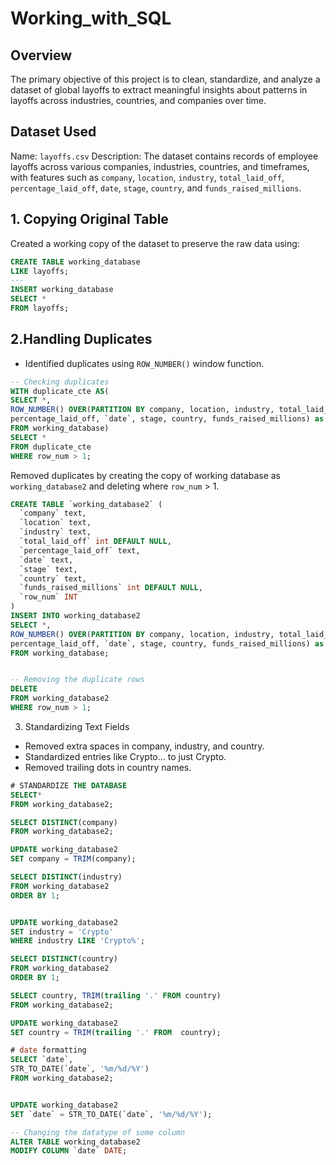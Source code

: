 # Working_with_SQL
## Overview
The primary objective of this project is to clean, standardize, and analyze a dataset of global layoffs to extract meaningful insights about patterns in layoffs across industries, countries, and companies over time.

## Dataset Used
Name: `layoffs.csv`
Description: The dataset contains records of employee layoffs across various companies, industries, countries, and timeframes, with features such as `company`, `location`, `industry`, `total_laid_off`, `percentage_laid_off`, `date`, `stage`, `country`, and `funds_raised_millions`.

## 1. Copying Original Table
Created a working copy of the dataset to preserve the raw data using:
```sql
CREATE TABLE working_database
LIKE layoffs;
---
INSERT working_database
SELECT *
FROM layoffs;
```

## 2.Handling Duplicates
- Identified duplicates using `ROW_NUMBER()` window function.
```sql
-- Checking duplicates
WITH duplicate_cte AS(
SELECT *, 
ROW_NUMBER() OVER(PARTITION BY company, location, industry, total_laid_off, 
percentage_laid_off, `date`, stage, country, funds_raised_millions) as row_num
FROM working_database)
SELECT *
FROM duplicate_cte
WHERE row_num > 1;
```
Removed duplicates by creating the copy of working database as  `working_database2` and deleting where `row_num` > 1.
```sql
CREATE TABLE `working_database2` (
  `company` text,
  `location` text,
  `industry` text,
  `total_laid_off` int DEFAULT NULL,
  `percentage_laid_off` text,
  `date` text,
  `stage` text,
  `country` text,
  `funds_raised_millions` int DEFAULT NULL, 
  `row_num` INT
) 
INSERT INTO working_database2
SELECT *, 
ROW_NUMBER() OVER(PARTITION BY company, location, industry, total_laid_off, 
percentage_laid_off, `date`, stage, country, funds_raised_millions) as row_num
FROM working_database;


-- Removing the duplicate rows
DELETE 
FROM working_database2
WHERE row_num > 1;

```

3. Standardizing Text Fields
- Removed extra spaces in company, industry, and country.
- Standardized entries like Crypto... to just Crypto.
- Removed trailing dots in country names.
```sql
# STANDARDIZE THE DATABASE 
SELECT*
FROM working_database2;

SELECT DISTINCT(company) 
FROM working_database2;

UPDATE working_database2
SET company = TRIM(company);

SELECT DISTINCT(industry)
FROM working_database2
ORDER BY 1;


UPDATE working_database2
SET industry = 'Crypto'
WHERE industry LIKE 'Crypto%';

SELECT DISTINCT(country)
FROM working_database2
ORDER BY 1;

SELECT country, TRIM(trailing '.' FROM country)
FROM working_database2;

UPDATE working_database2
SET country = TRIM(trailing '.' FROM  country);

# date formatting 
SELECT `date`,
STR_TO_DATE(`date`, '%m/%d/%Y')
FROM working_database2;


UPDATE working_database2
SET `date` = STR_TO_DATE(`date`, '%m/%d/%Y');

-- Changing the datatype of some column
ALTER TABLE working_database2
MODIFY COLUMN `date` DATE;
```






